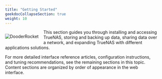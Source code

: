 ```yaml
---
title: "Getting Started"
geekdocCollapseSection: true
weight: 10
---
```


<div style="float: left;margin-right: 1rem;">

![DooderRocket](/images/DooderRocket.jpg "Blast Off!")

</div>

This section guides you through installing and accessing TrueNAS, storing and backing up data, sharing data over a network, and expanding TrueNAS with different applications solutions.

For more detailed interface reference articles, configuration instructions, and tuning recommendations, see the remaining sections in this topic.
Content sections are organized by order of appearance in the web interface.
